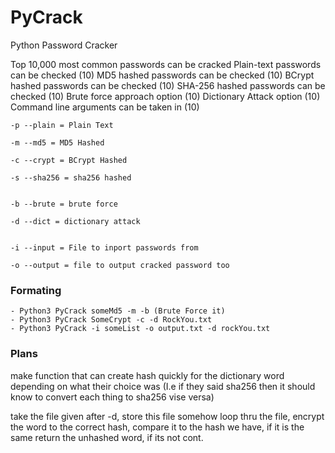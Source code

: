 # PyCrack
Python Password Cracker

Top 10,000 most common passwords can be cracked
    Plain-text passwords can be checked (10)
    MD5 hashed passwords can be checked (10)
    BCrypt hashed passwords can be checked (10)
    SHA-256 hashed passwords can be checked (10)
Brute force approach option (10)
Dictionary Attack option (10)
Command line arguments can be taken in (10)


    -p --plain = Plain Text

    -m --md5 = MD5 Hashed

    -c --crypt = BCrypt Hashed

    -s --sha256 = sha256 hashed


    -b --brute = brute force

    -d --dict = dictionary attack
    

    -i --input = File to inport passwords from

    -o --output = file to output cracked password too

### Formating

    - Python3 PyCrack someMd5 -m -b (Brute Force it)
    - Python3 PyCrack SomeCrypt -c -d RockYou.txt
    - Python3 PyCrack -i someList -o output.txt -d rockYou.txt

### Plans 

make function that can create hash quickly for the dictionary word depending on what their choice was
(I.e if they said sha256 then it should know to convert each thing to sha256 vise versa)

take the file given after -d, store this file somehow
loop thru the file, encrypt the word to the correct hash, compare it to the hash we have, if it is the same return the unhashed word, if its not cont.
